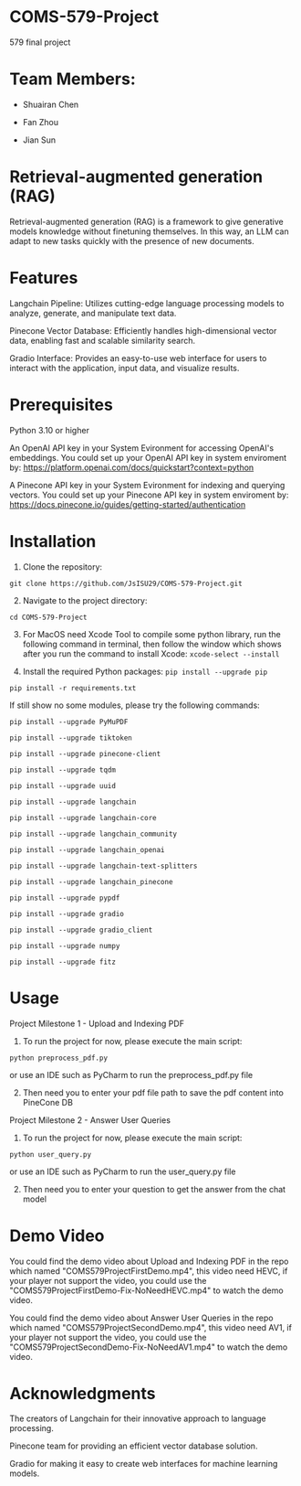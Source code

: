 # COMS-579-Project
579 final project

# Team Members:

* Shuairan Chen

* Fan Zhou

* Jian Sun

# Retrieval-augmented generation (RAG) 

Retrieval-augmented generation (RAG) is a framework to give generative models knowledge without finetuning themselves. In this way, an LLM can adapt to new tasks quickly with the presence of new documents.

# Features

Langchain Pipeline: Utilizes cutting-edge language processing models to analyze, generate, and manipulate text data.

Pinecone Vector Database: Efficiently handles high-dimensional vector data, enabling fast and scalable similarity search.

Gradio Interface: Provides an easy-to-use web interface for users to interact with the application, input data, and visualize results.

# Prerequisites

Python 3.10 or higher

An OpenAI API key in your System Evironment for accessing OpenAI's embeddings.
You could set up your OpenAI API key in system enviroment by: https://platform.openai.com/docs/quickstart?context=python

A Pinecone API key in your System Evironment for indexing and querying vectors.
You could set up your Pinecone API key in system enviroment by: https://docs.pinecone.io/guides/getting-started/authentication

# Installation

1. Clone the repository:

`git clone https://github.com/JsISU29/COMS-579-Project.git`

2. Navigate to the project directory:

`cd COMS-579-Project`

3. For MacOS need Xcode Tool to compile some python library, run the following command in terminal, then follow the window which shows after you run the command to install Xcode:
`xcode-select --install`

4. Install the required Python packages:
`pip install --upgrade pip`

`pip install -r requirements.txt`

If still show no some modules, please try the following commands:

`pip install --upgrade PyMuPDF`

`pip install --upgrade tiktoken`

`pip install --upgrade pinecone-client`

`pip install --upgrade tqdm`

`pip install --upgrade uuid`

`pip install --upgrade langchain`

`pip install --upgrade langchain-core`

`pip install --upgrade langchain_community`

`pip install --upgrade langchain_openai`

`pip install --upgrade langchain-text-splitters`

`pip install --upgrade langchain_pinecone`

`pip install --upgrade pypdf`

`pip install --upgrade gradio`

`pip install --upgrade gradio_client`

`pip install --upgrade numpy`

`pip install --upgrade fitz`

# Usage

Project Milestone 1 - Upload and Indexing PDF

1. To run the project for now, please execute the main script:

`python preprocess_pdf.py`

or use an IDE such as PyCharm to run the preprocess_pdf.py file

2. Then need you to enter your pdf file path to save the pdf content into PineCone DB

Project Milestone 2 - Answer User Queries

1. To run the project for now, please execute the main script:

`python user_query.py`

or use an IDE such as PyCharm to run the user_query.py file

2. Then need you to enter your question to get the answer from the chat model

# Demo Video

You could find the demo video about Upload and Indexing PDF in the repo which named "COMS579ProjectFirstDemo.mp4", this video need HEVC, if your player not support the video, you could use the "COMS579ProjectFirstDemo-Fix-NoNeedHEVC.mp4" to watch the demo video.

You could find the demo video about Answer User Queries in the repo which named "COMS579ProjectSecondDemo.mp4", this video need AV1, if your player not support the video, you could use the "COMS579ProjectSecondDemo-Fix-NoNeedAV1.mp4" to watch the demo video.

# Acknowledgments

The creators of Langchain for their innovative approach to language processing.

Pinecone team for providing an efficient vector database solution.

Gradio for making it easy to create web interfaces for machine learning models.
